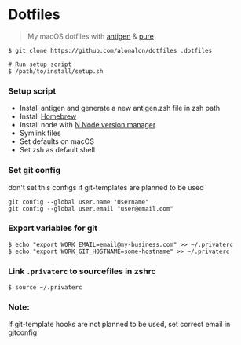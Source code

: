 # Dotfiles
> My macOS dotfiles with [antigen](https://github.com/zsh-users/antigen) & [pure](https://github.com/sindresorhus/pure)

```
$ git clone https://github.com/alonalon/dotfiles .dotfiles
```

```
# Run setup script
$ /path/to/install/setup.sh
```

### Setup script
- Install antigen and generate a new antigen.zsh file in zsh path
- Install [Homebrew](https://github.com/Homebrew/brew)
- Install node with [N Node version manager](https://github.com/tj/n)
- Symlink files
- Set defaults on macOS
- Set zsh as default shell

### Set git config
don't set this configs if git-templates are planned to be used
```
git config --global user.name "Username"
git config --global user.email "user@email.com"
```

### Export variables for git
```
$ echo "export WORK_EMAIL=email@my-business.com" >> ~/.privaterc
$ echo "export WORK_GIT_HOSTNAME=some-hostname" >> ~/.privaterc
```

### Link `.privaterc` to sourcefiles in zshrc

```
$ source ~/.privaterc
```

### Note:
If git-template hooks are not planned to be used, set correct email in gitconfig

